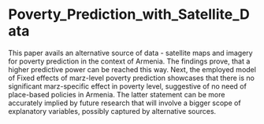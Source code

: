 # Poverty_Prediction_with_Satellite_Data
This paper avails an alternative source of data - satellite maps and imagery for poverty prediction in the context of Armenia. The findings prove, that a higher predictive power can be reached this way. Next, the employed model of Fixed effects of marz-level poverty prediction showcases that there is no significant marz-specific effect in poverty level, suggestive of no need of place-based policies in Armenia. The latter statement can be more accurately implied by future research that will involve a bigger scope of explanatory variables, possibly captured by alternative sources.
